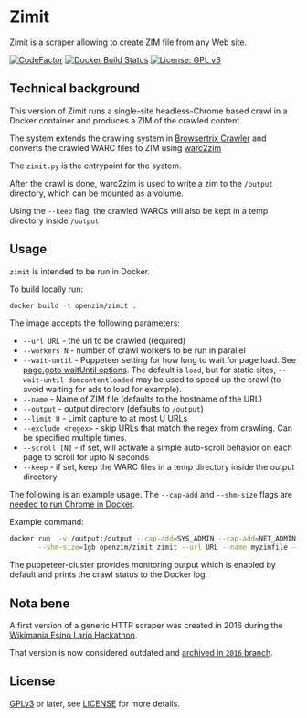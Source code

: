 Zimit
=====

Zimit is a scraper allowing to create ZIM file from any Web site.

[![CodeFactor](https://www.codefactor.io/repository/github/openzim/zimit/badge)](https://www.codefactor.io/repository/github/openzim/zimit)
[![Docker Build Status](https://img.shields.io/docker/cloud/build/openzim/zimit)](https://hub.docker.com/r/openzim/zimit)
[![License: GPL v3](https://img.shields.io/badge/License-GPLv3-blue.svg)](https://www.gnu.org/licenses/gpl-3.0)

Technical background
--------------------

This version of Zimit runs a single-site headless-Chrome based crawl in a Docker container and produces a ZIM of the crawled content.

The system extends the crawling system in [Browsertrix Crawler](https://github.com/webrecorder/browsertrix-crawler) and converts
the crawled WARC files to ZIM using [warc2zim](https://github.com/openzim/warc2zim)

The `zimit.py` is the entrypoint for the system.

After the crawl is done, warc2zim is used to write a zim to the
`/output` directory, which can be mounted as a volume.

Using the `--keep` flag, the crawled WARCs will also be kept in a temp directory inside `/output`

Usage
-----

`zimit` is intended to be run in Docker.

To build locally run:

```bash
docker build -t openzim/zimit .
```

The image accepts the following parameters:

- `--url URL` - the url to be crawled (required)
- `--workers N` - number of crawl workers to be run in parallel
- `--wait-until` - Puppeteer setting for how long to wait for page load. See [page.goto waitUntil options](https://github.com/puppeteer/puppeteer/blob/main/docs/api.md#pagegotourl-options). The default is `load`, but for static sites, `--wait-until domcontentloaded` may be used to speed up the crawl (to avoid waiting for ads to load for example).
- `--name` - Name of ZIM file (defaults to the hostname of the URL)
- `--output` - output directory (defaults to `/output`)
- `--limit U` - Limit capture to at most U URLs
- `--exclude <regex>` - skip URLs that match the regex from crawling. Can be specified multiple times.
- `--scroll [N]` - if set, will activate a simple auto-scroll behavior on each page to scroll for upto N seconds
- `--keep` - if set, keep the WARC files in a temp directory inside the output directory

The following is an example usage. The `--cap-add` and `--shm-size`
flags are [needed to run Chrome in Docker](https://github.com/puppeteer/puppeteer/blob/v1.0.0/docs/troubleshooting.md#tips).

Example command:

```bash
docker run  -v /output:/output --cap-add=SYS_ADMIN --cap-add=NET_ADMIN \
       --shm-size=1gb openzim/zimit zimit --url URL --name myzimfile --workers 2 --wait-until domcontentloaded
```

The puppeteer-cluster provides monitoring output which is enabled by
default and prints the crawl status to the Docker log.

Nota bene
---------

A first version of a generic HTTP scraper was created in 2016 during
the [Wikimania Esino Lario
Hackathon](https://wikimania2016.wikimedia.org/wiki/Programme/Kiwix-dedicated_Hackathon).

That version is now considered outdated and [archived in `2016`
branch](https://github.com/openzim/zimit/tree/2016).

License
-------

[GPLv3](https://www.gnu.org/licenses/gpl-3.0) or later, see
[LICENSE](LICENSE) for more details.
